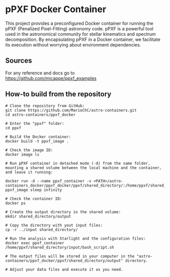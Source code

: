 # pPXF Docker Container

This project provides a preconfigured Docker container for running the pPXF (Penalized Pixel-Fitting) astronomy code. pPXF is a powerful tool used in the astronomical community for stellar kinematics and spectrum decomposition. By encapsulating pPXF in a Docker container, we facilitate its execution without worrying about environment dependencies.

## Sources

For any reference and docs go to https://github.com/micappe/ppxf_examples

## How-to build from the repository
```
# Clone the repository from GitHub:
git clone https://github.com/MarioChC/astro-containers.git
cd astro-containers/ppxf_docker

# Enter the "ppxf" folder:
cd ppxf

# Build the Docker container:
docker build -t ppxf_image .

# Check the image ID:
docker image ls

# Run pPXF container in detached mode (-d) from the same folder, mounting a shared volume between the local machine and the container, and leave it running:

docker run -d --name ppxf_container -v <PATH>/astro-containers_docker/ppxf_docker/ppxf/shared_directory/:/home/ppxf/shared_directory/ ppxf_image sleep infinity

# Check the container ID:
docker ps

# Create the output directory in the shared volume:
mkdir shared_directory/output

# Copy the directory with yout input files:
cp -r ../input shared_directory/

# Run the analysis with Starlight and the configuration files:
docker exec ppxf_container /home/ppxf/shared_directory/input/bash_script.sh

# The output files will be stored in your computer in the "astro-containers/ppxf_docker/ppxf/shared_directory/output" directory.

# Adjust your data files and execute it as you need.
```
